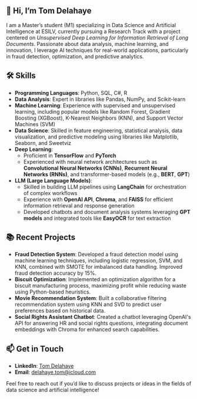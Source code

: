 ## 👋 Hi, I’m Tom Delahaye

I am a Master’s student (M1) specializing in Data Science and Artificial Intelligence at ESILV, currently pursuing a Research Track with a project centered on *Unsupervised Deep Learning for Information Retrieval of Long Documents*. Passionate about data analysis, machine learning, and innovation, I leverage AI techniques for real-world applications, particularly in fraud detection, optimization, and predictive analytics.


## 🛠️ Skills

- **Programming Languages**: Python, SQL, C#, R
- **Data Analysis**: Expert in libraries like Pandas, NumPy, and Scikit-learn
- **Machine Learning**: Experience with supervised and unsupervised learning, including popular models like Random Forest, Gradient Boosting (XGBoost), K-Nearest Neighbors (KNN), and Support Vector Machines (SVM)
- **Data Science**: Skilled in feature engineering, statistical analysis, data visualization, and predictive modeling using libraries like Matplotlib, Seaborn, and Sweetviz
- **Deep Learning**:
  - Proficient in **TensorFlow** and **PyTorch**
  - Experienced with neural network architectures such as **Convolutional Neural Networks (CNNs)**, **Recurrent Neural Networks (RNNs)**, and transformer-based models (e.g., **BERT**, **GPT**)
- **LLM (Large Language Models)**:
  - Skilled in building LLM pipelines using **LangChain** for orchestration of complex workflows
  - Experience with **OpenAI API**, **Chroma**, and **FAISS** for efficient information retrieval and response generation
  - Developed chatbots and document analysis systems leveraging **GPT models** and integrated tools like **EasyOCR** for text extraction


## 📚 Recent Projects

- **Fraud Detection System**: Developed a fraud detection model using machine learning techniques, including logistic regression, SVM, and KNN, combined with SMOTE for imbalanced data handling. Improved fraud detection accuracy by 15%.
- **Biscuit Optimization**: Implemented an optimization algorithm for a biscuit manufacturing process, maximizing profit while reducing waste using Python-based heuristics.
- **Movie Recommendation System**: Built a collaborative filtering recommendation system using KNN and SVD to predict user preferences based on historical data.
- **Social Rights Assistant Chatbot**: Created a chatbot leveraging OpenAI's API for answering HR and social rights questions, integrating document embeddings with Chroma for enhanced search capabilities.

## 📫 Get in Touch

- **LinkedIn**: [Tom Delahaye]([https://www.linkedin.com](https://www.linkedin.com/in/tom-delahaye-246b20268/))
- **Email**: delahaye.tom@icloud.com

Feel free to reach out if you’d like to discuss projects or ideas in the fields of data science and artificial intelligence!
